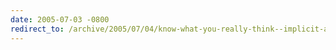 ```yaml
---
date: 2005-07-03 -0800
redirect_to: /archive/2005/07/04/know-what-you-really-think--implicit-association.aspx/
---
```

